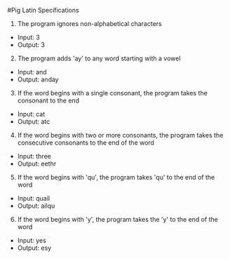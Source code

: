 #Pig Latin Specifications

1. The program ignores non-alphabetical characters
  * Input: 3
  * Output: 3
2. The program adds 'ay' to any word starting with a vowel
  * Input: and
  * Output: anday
3. If the word begins with a single consonant, the program takes the consonant to the end
  * Input: cat
  * Output: atc
4. If the word begins with two or more consonants, the program takes the consecutive consonants to the end of the word
  * Input: three
  * Output: eethr
5. If the word begins with 'qu', the program takes 'qu' to the end of the word
  * Input: quail
  * Output: ailqu
6. If the word begins with 'y', the program takes the 'y' to the end of the word
  * Input: yes
  * Output: esy
